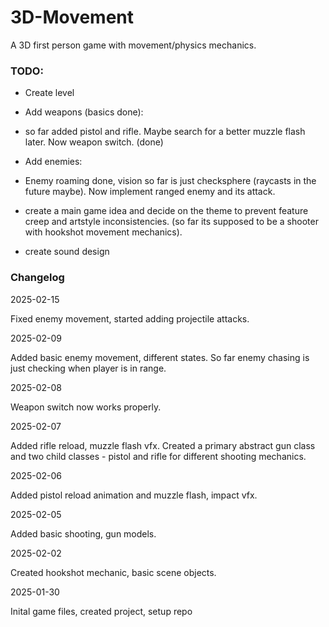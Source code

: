 # 3D-Movement
A 3D first person game with movement/physics mechanics.

### TODO:
- Create level
 
- Add weapons (basics done):
- so far added pistol and rifle. Maybe search for a better muzzle flash later. Now weapon switch. (done)

- Add enemies:
- Enemy roaming done, vision so far is just checksphere (raycasts in the future maybe). Now implement ranged enemy and its attack.

- create a main game idea and decide on the theme to prevent feature creep and artstyle inconsistencies. (so far its supposed to be a shooter with hookshot movement mechanics).
- create sound design

### Changelog 
2025-02-15

Fixed enemy movement, started adding projectile attacks.

2025-02-09

Added basic enemy movement, different states. So far enemy chasing is just checking when player is in range.

2025-02-08

Weapon switch now works properly. 

2025-02-07

Added rifle reload, muzzle flash vfx. Created a primary abstract gun class and two child classes - pistol and rifle for different shooting mechanics.

2025-02-06

Added pistol reload animation and muzzle flash, impact vfx.

2025-02-05

Added basic shooting, gun models.

2025-02-02

Created hookshot mechanic, basic scene objects.

2025-01-30

Inital game files, created project, setup repo
